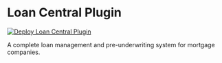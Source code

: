 # Loan Central Plugin

[![Deploy Loan Central Plugin](https://github.com/tonym642/loan-central/actions/workflows/deploy.yml/badge.svg)](https://github.com/tonym642/loan-central/actions/workflows/deploy.yml)

A complete loan management and pre-underwriting system for mortgage companies.

